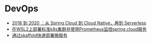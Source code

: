 
# DevOps

- [2018 到 2020 ：从 Spring Cloud 到 Cloud Native，再到 Serverless](./k8s.md)
- [在WSL2上部署标准k8s集群并使用Prometheus监控spring cloud服务](./wsl2-k8s-promethues-grafana.md)
- [通过skaffold快速部署微服务](./skaffold.md)